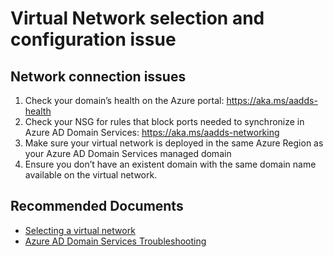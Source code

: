 <properties
	pageTitle="Virtual Network selection and configuration issues"
	description="Azure AD Domain Services"
	service="microsoft.aad"
	resource="Microsoft_AAD_DomainServices"
	authors="eringreenlee"
	selfHelpType="generic"
	supportTopicIds="32570966"
	productPesIds="14785"
	cloudEnvironments="public"
/>

# Virtual Network selection and configuration issue

## Network connection issues

1.	Check your domain’s health on the Azure portal: https://aka.ms/aadds-health
2.	Check your NSG for rules that block ports needed to synchronize in Azure AD Domain Services: https://aka.ms/aadds-networking
3.	Make sure your virtual network is deployed in the same Azure Region as your Azure AD Domain Services managed domain
4.	Ensure you don’t have an existent domain with the same domain name available on the virtual network.


## **Recommended Documents**

-	[Selecting a virtual network]( https://docs.microsoft.com/azure/active-directory-domain-services/active-directory-ds-networking)
-	[Azure AD Domain Services Troubleshooting](https://docs.microsoft.com/azure/active-directory-domain-services/active-directory-ds-troubleshooting)
